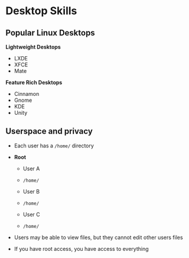 # Desktop Skills

## Popular Linux Desktops

**Lightweight Desktops**
- LXDE
- XFCE
- Mate

**Feature Rich Desktops**
- Cinnamon
- Gnome
- KDE
- Unity

## Userspace and privacy
- Each user has a `/home/` directory

- **Root**
    - User A
    - `/home/`

    - User B
    - `/home/`

    - User C
    - `/home/`

- Users may be able to view files, but they cannot edit other users files
- If you have root access, you have access to everything


